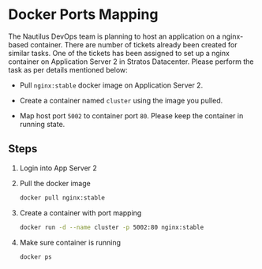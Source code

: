 # Docker Ports Mapping

The Nautilus DevOps team is planning to host an application on a nginx-based container. There are number of tickets already been created for similar tasks. One of the tickets has been assigned to set up a nginx container on Application Server 2 in Stratos Datacenter. Please perform the task as per details mentioned below:

- Pull `nginx:stable` docker image on Application Server 2.

- Create a container named `cluster` using the image you pulled.

- Map host port `5002` to container port `80`. Please keep the container in running state.

## Steps

1. Login into App Server 2
2. Pull the docker image

    ```sh
    docker pull nginx:stable
    ```

3. Create a container with port mapping

    ```sh
    docker run -d --name cluster -p 5002:80 nginx:stable
    ```

4. Make sure container is running

    ```sh
    docker ps
    ```
